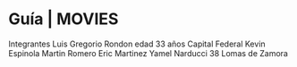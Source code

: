 # Guía | MOVIES
Integrantes
Luis Gregorio Rondon edad 33 años Capital Federal
Kevin Espinola
Martin Romero
Eric Martinez
Yamel Narducci 38 Lomas de Zamora 

